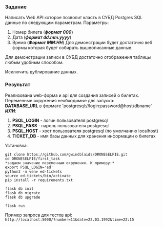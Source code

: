 ### Задание

Написать Web API которое позволит класть в СУБД Postgres SQL данные по следующим параметрам. 
Параметры: 
1. Номер билета (***формат 000***)
2. Дата (***формат dd.mm.yyyy***)
3. Время (***Формат MM:HH***)
Для демонстрации будет достаточно веб формы которая будет собирать вышеописанные данные.

Для демонстрации записи в СУБД достаточно отображения таблицы любым удобным способом.

Исключить дублирование данных.

### Результат
Реализована web-форма и api для создания записей о билетах.
Переменные окружения необходимые для запуска:  
**DATABASE_URL** в формате 'postgresql://login:password@host/dbname' ***ИЛИ***:
1. **PSQL_LOGIN** - логин пользователя postgresql
2. **PSQL_PASS** - пароль пользователя postgresql
3. **PSQL_HOST** - хост пользователя postgresql (по умолчанию localhost)
4. **TICKET_DB** - имя базы данных для хранения информации о билетах

Установка:  
```
git clone https://github.com/gwindblaids/DRONESELFIE.git
cd DRONESELFIE/first_task
*задаем значение переменным окружения. К примеру:*
export PSQL_LOGIN='ed'
python3 -m venv ed-tickets
source ed-tickets/bin/activate
pip install -r requirements.txt

flask db init
flask db migrate
flask db upgrade

flask run
```
 
Пример запроса для тестов api:  
`http://localhost:5000/?number=11&date=22.03.1992&time=22:15`
